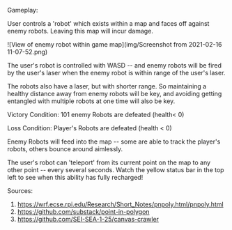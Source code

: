 Gameplay:

User controls a 'robot' which exists within a map and faces off against enemy robots. Leaving this map will incur damage. 

![View of enemy robot within game map](img/Screenshot from 2021-02-16 11-07-52.png)


The user's robot is controlled with WASD -- and enemy robots will be fired by the user's laser when the enemy robot is within range of the user's laser. 

The robots also have a laser, but with shorter range. So maintaining a healthy distance away from enemy robots will be key, and avoiding getting entangled with multiple robots at one time will also be key.

Victory Condition: 101 enemy Robots are defeated (health< 0)

Loss Condition: Player's Robots are defeated (health < 0)

Enemy Robots will feed into the map -- some are able to track the player's robots, others bounce around aimlessly. 

The user's robot can 'teleport' from its current point on the map to any other point -- every several seconds. Watch the yellow status bar in the top left to see when this ability has fully recharged!

Sources:

1. https://wrf.ecse.rpi.edu/Research/Short_Notes/pnpoly.html/pnpoly.html
2. https://github.com/substack/point-in-polygon
3. https://github.com/SEI-SEA-1-25/canvas-crawler
